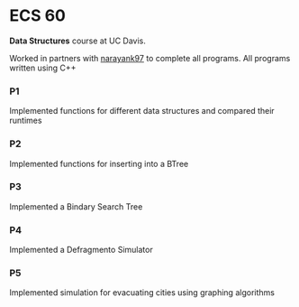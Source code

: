 # ECS 60

**Data Structures** course at UC Davis.

Worked in partners with [narayank97](https://github.com/narayank97) to complete all programs.
All programs written using C++

### P1

Implemented functions for different data structures and compared their runtimes 

### P2 

Implemented functions for inserting into a BTree

### P3

Implemented a Bindary Search Tree

### P4

Implemented a Defragmento Simulator

### P5

Implemented simulation for evacuating cities using graphing algorithms
